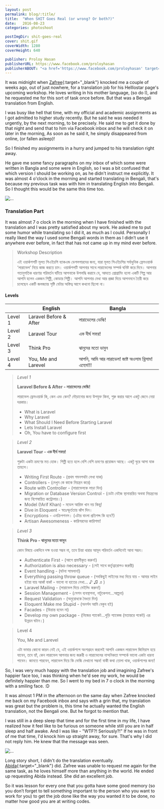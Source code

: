 ```yaml
---
layout: post
permalink: blog/:title/
title:  "When SHIT Goes Real (or wrong? Or both?)"
date:   2016-08-23
categories: photoshoot

postImgDir: shit-goes-real
cover: shit.gif
coverWidth: 1280
coverHeight: 640

publisher: Proloy Hasan
publisherURL: https://www.facebook.com/proloyhasan
publisherABOUT: "<a href='https://www.facebook.com/proloyhasan' target='_blank'>Proloy Hasan</a> is a very much youthful, funny and lively person to meet with. He is passionate about writings, feels so much comfortable to introduce himself as a freelance blogger as he has been into blogging since 2006. He used to write for almost all popular Bengali blogs available online, now is regular only on Facebook and his personal blog. His parents were used to be writers as well. He is not an author of a book yet. Besides writings, he loves and extremely enjoy cooking, playing guitar and piano, watching sci-fi movies, and photography. Recently he started drawings on his digital canvas."
---
```


It was midnight when [Zafree](https://www.facebook.com/zafree){:target="_blank"} knocked me a couple of weeks ago, out of just nowhere, for a translation job for his Helllostar page's upcoming workshop. He loves writing in his mother language, (so do I), and he requested me for this sort of task once before. But that was a Bengali translation from English.

I was busy like hell that time, with my official and academic assignments as I got admitted to higher study recently. But he said he was needed it urgently, by the next morning, to be precisely. He said me to get it done by that night and send that to him via Facebook inbox and he will check it on later in the morning, As soon as he said it, he simply disappeared from online, (or fallen asleep)!

So I finished my assignments in a hurry and jumped to his translation right away.

He gave me some fancy paragraphs on my inbox of which some were written in Bangla and some were in English, so I was a bit confused that which version I should be working on, as he didn't instruct me explicitly. It was almost 4 o'clock in the morning and started translating in Bengali, that's because my previous task was with him in translating English into Bengali. So I thought this would be the same this time too.

![...]({{site.baseurl}}/imgs/blog/shit-goes-real/vulvul.jpg)

### Translation Part

It was almost 7 o clock in the morning when I have finished with the translation and I was pretty satisfied about my work. He asked me to put some humor while translating so I did it, as much as I could. Personally I really liked the way I used some Bengali words in them as I didn’t use it anywhere ever before, in fact that has not came up in my mind ever before.

> Workshop Description
>
> এই ওয়ার্কশপটি মূলত পিএইচপি ব্যাকএন্ড ডেপলপারদের জন্য, যারা মূলত পিএইচপির সর্বাধুনিক ফ্রেমওয়ার্ক ’লারাভেল’ নিয়ে কাজ করতে চান। ওয়ার্কশপটি আপনার সাথে লারাভেলের সম্পর্ক ঘনিষ্ট করে দিবে। আপনার গতানুগতিক ধারণার পরিবর্তন ঘটিয়ে আপনাকে উপলদ্ধি করাবে যে, আদতে প্রোগ্রামিং হলো একটি শিল্প আর আপনি হলেন একজন শিল্পী, কোডার শিল্পী। আপনি আপনার মেধা আর প্রজ্ঞা দিয়ে আপনমনে তৈরী করে চলেছেন একটি জলজ্যান্ত সৃষ্টি যেটার অস্তিত্ব আগে কখনো ছিলো না।

#### Levels

|                  | English                      | Bangla                                         |
 ----------------- | ---------------------------- | ----------------------------------------------
| Level 1          | Laravel Before & After       | লারাভেলের ভেল্কি!                                  |
| Level 2          | Laravel Tour                 | এক দীর্ঘ সফর!                                    |
| Level 3          | Think Pro                    | ঝানুদের মতো ভাবুন                                 |
| Level 4          | You, Me and Larevel          | আপনি, আমি আর লারাভেল! জাষ্ট অওসাম থ্রিসাম! এহেম!!!   |

> *Level 1*
>
> **Laravel Before & After -  লারাভেলের ভেল্কি!**
>
> লারাভেল ফ্রেমওয়ার্ক কি, কেন এবং কেন? দৌড়ানোর জন্য উপযুক্ত কিনা, শুরু করার আগে একটু জেনে নেয়া দরকার।  
>
> - What is Laravel
> - Why Laravel
> - What Should I Need Before Starting Laravel
> - Lets Install Laravel
> - Oh, You have to configure first

> *Level 2*
>
> **Laravel Tour - এক দীর্ঘ সফর!**
>
> শুরুটা একটা ভ্রমণের মত হোক। শিল্পী হতে হলে বেশি বেশি ভ্রমণের প্রয়োজন আছে। একটু ঘুরে আসা যাক তাহলে।
>
> - Writing First Route - (প্রথম গমনপথটা লেখা যাক)
> - Controllers - (দেখুন কে কাকে নিয়ন্ত্রন করে)
> - Route with Controller - (লারাভেলকে লাড়া দিন)
> - Migration or Database Version Control - (ডেটা বেইজ স্থানান্তরিত অথবা নিয়ন্ত্রনের জন্য বিশেষায়িত কন্ট্রোলার।)
> - Model (!Arif Khan) - মডেল আরিফ খান নয় কিন্তু!
> - Dive in Eloquent - স্বতঃস্ফূর্ততায় ঝাঁপ দিন।
> - Encryptions - এনক্রিপশনস। (এটার বাংলা প্রতিশব্দ কি হবে?)
> - Artisan Awesomeness - কারিগরদের কারিশমা!


> *Level 3*
>
> **Think Pro - ঝানুদের মতো ভাবুন**
>
> কোন বিষয়ে একদিনে দক্ষ হওয়া সম্ভব না, তবে চিন্তা ধারার আমূল পরিবর্তন একদিনেই আনা সম্ভব।
>
> - Authenticate First - (আগে প্রমানীকৃত করুন!)
> - Authorization is also necessary - (সেই সাথে কর্তৃত্বারোপও জরুরী)
> - Event handling - (ঘটনা সামলান!)
> - Everything passing throw queue - (সবকিছুই লাইনের মধ্য দিয়ে যায় - আমার লাইন হইয়া যায় আকাঁ বাকাঁ - ভালো না হাতের লেখা... ♪ ♫ ♬)
> - Laravel Mailing - (লারাভেল দিয়ে মেইলিং করুন!)
> - Session Management - (সেশন ব্যবস্থাপনা, নাটুকেপনা...আল্পনা)
> - Request Validation - (অনুরোধকে বৈধতা দিন)
> - Eloquent Make me Stupid - (অনর্গল আমি বেকুব হই)
> - Facades - (বিভ্রান্ত হবেন না)
> - Develop my own package - (নিজের প্যাকেট...থুড়ি প্যাকেজ (মতান্তরে পকেট) এর উন্নয়ন ঘটান।)


> Level 4
>
> You, Me and Larevel
>
> এটা ভাবার কোনো কারন নেই যে, এই ওয়ার্কশপে অংশগ্রহন করলেই আপনি একজন লারাভেল জিনিয়াস হয়ে যাবেন, তবে হ্যাঁ, কেন লারাভেল আপনার জন্য জরুরী ও লারাভেলের নান্দনিকতা সম্পর্কে ভালো একটা ধারনা পাবেন। জানতে পারবেন, লারাভেল দিয়ে কি ভেল্কি দেখানো সম্ভব! বাকী কথা তোলা থাক, ওয়ার্কশপের জন্য!


So, I was very much happy with the translation job and imagining Zafree's happier face too, I was thinking when he'd see my work, he would be definitely happier than me. So I went to my bed in 7 o clock in the morning with a smiling face. :D

It was almost 1 PM in the afternoon on the same day when Zafree knocked me back on my Facebook inbox and says with a grin that, my translation was great but the problem is, this time he actually wanted the English translation, not the Bengali one. But he forgot to mention that.

I was still in a deep sleep that time and for the first time in my life, I have realized how it feel like to be furious on someone while still you are in half sleep and half awake. And I was like - "WTF?! Seriously?!" If he was in front of me that time, I'd knock him up straight away, for sure. That's why I did not reply him. He knew that the message was seen.

![...]({{site.baseurl}}/imgs/blog/shit-goes-real/wtf.jpeg)

Long story short, I didn't do the translation eventually. [Abida](https://www.facebook.com/abida.keya){:target="_blank"} did. Zafree was unable to request me again for the same task, as he loves himself more than anything in the world. He ended up requesting Abida instead. She did an excellent job.

So it was lesson for every one that you gotta have some good memory (so you don’t forget to tell something important to the person who you want to work for you) to get the job done like the way you wanted it to be done, no matter how good you are at writing codes.
